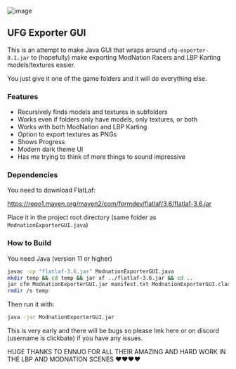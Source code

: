 ![image](https://github.com/user-attachments/assets/71978f8c-9870-45f4-b5c8-47dbe1cf8d2d)
## UFG Exporter GUI

This is an attempt to make Java GUI that wraps around `ufg-exporter-0.1.jar` to (hopefully) make exporting ModNation Racers and LBP Karting models/textures easier.

You just give it one of the game folders and it will do everything else.

### Features

- Recursively finds models and textures in subfolders
- Works even if folders only have models, only textures, or both
- Works with both ModNation and LBP Karting
- Option to export textures as PNGs
- Shows Progress
- Modern dark theme UI
- Has me trying to think of more things to sound impressive

### Dependencies

You need to download FlatLaf:

https://repo1.maven.org/maven2/com/formdev/flatlaf/3.6/flatlaf-3.6.jar

Place it in the project root directory (same folder as `ModnationExporterGUI.java`)

### How to Build

You need Java (version 11 or higher)

```bash
javac -cp "flatlaf-3.6.jar" ModnationExporterGUI.java
mkdir temp && cd temp && jar xf ../flatlaf-3.6.jar && cd ..
jar cfm ModnationExporterGUI.jar manifest.txt ModnationExporterGUI.class "FIXED UFG.png" -C temp .
rmdir /s temp
```

Then run it with:

```bash
java -jar ModnationExporterGUI.jar
```

This is very early and there will be bugs so please lmk here or on discord (username is clickbate) if you have any issues.  

HUGE THANKS TO ENNUO FOR ALL THEIR AMAZING AND HARD WORK IN THE LBP AND MODNATION SCENES ❤️❤️❤️❤️
